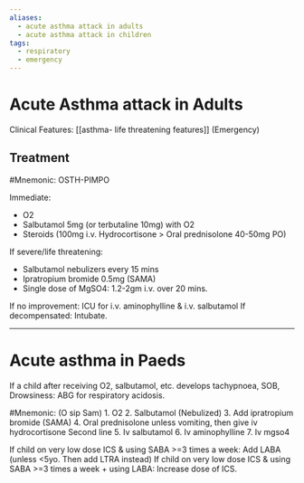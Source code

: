 ```yaml
---
aliases:
  - acute asthma attack in adults
  - acute asthma attack in children
tags:
  - respiratory
  - emergency
---
```

# Acute Asthma attack in Adults
Clinical Features: [[asthma- life threatening features]] (Emergency)
## Treatment
#Mnemonic: OSTH-PIMPO

Immediate:
- O2
- Salbutamol 5mg (or terbutaline 10mg) with O2
- Steroids (100mg i.v. Hydrocortisone > Oral prednisolone 40-50mg PO)

If severe/life threatening:
- Salbutamol nebulizers every 15 mins
- Ipratropium bromide 0.5mg (SAMA)
- Single dose of MgSO4: 1.2-2gm i.v. over 20 mins.

If no improvement: ICU for i.v. aminophylline & i.v. salbutamol
If decompensated: Intubate.

---
# Acute asthma in Paeds
If a child after receiving O2, salbutamol, etc. develops tachypnoea, SOB, Drowsiness: ABG for respiratory acidosis. 

#Mnemonic: (O sip Sam)
	1. O2
	2. Salbutamol (Nebulized)
	3. Add ipratropium bromide (SAMA)
	4. Oral prednisolone unless vomiting, then give iv hydrocortisone
Second line
	5. Iv salbutamol
	6. Iv aminophylline
	7. Iv mgso4

If child on very low dose ICS & using SABA >=3 times a week:
	Add LABA (unless <5yo. Then add LTRA instead)
If child on very low dose ICS & using SABA >=3 times a week + using LABA:
Increase dose of ICS.